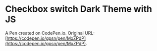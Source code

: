 # Checkbox switch Dark Theme with JS

A Pen created on CodePen.io. Original URL: [https://codepen.io/gpsn/pen/MxZPdP](https://codepen.io/gpsn/pen/MxZPdP).

